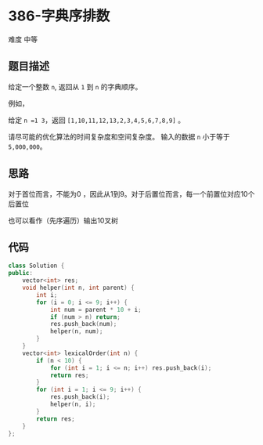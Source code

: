 # 386-字典序排数

难度 中等



## 题目描述

给定一个整数 `n`, 返回从 `1` 到 `n` 的字典顺序。

例如，

给定 `n =1 3`，返回 `[1,10,11,12,13,2,3,4,5,6,7,8,9]` 。

请尽可能的优化算法的时间复杂度和空间复杂度。 输入的数据 `n` 小于等于 `5,000,000`。



## 思路

对于首位而言，不能为0 ，因此从1到9。对于后置位而言，每一个前置位对应10个后置位

也可以看作（先序遍历）输出10叉树



## 代码

```c++
class Solution {
public:
    vector<int> res;
    void helper(int n, int parent) {
        int i;
        for (i = 0; i <= 9; i++) {
            int num = parent * 10 + i;
            if (num > n) return;
            res.push_back(num);
            helper(n, num);
        }
    }
    vector<int> lexicalOrder(int n) {
        if (n < 10) {
            for (int i = 1; i <= n; i++) res.push_back(i);
            return res;
        }
        for (int i = 1; i <= 9; i++) {
            res.push_back(i);
            helper(n, i);
        }
        return res;
    }
};
```


